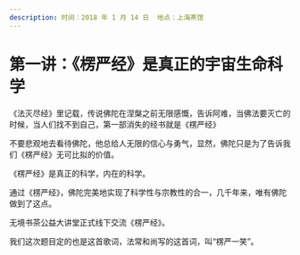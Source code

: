 ```yaml
---
description: 时间：2018 年 1 月 14 日  地点：上海茶馆
---
```


# 第一讲：《楞严经》是真正的宇宙生命科学

《法灭尽经》里记载，传说佛陀在涅槃之前无限感慨，告诉阿难，当佛法要灭亡的时候，当人们找不到自己，第一部消失的经书就是《楞严经》

不要悲观地去看待佛陀，他总给人无限的信心与勇气，显然，佛陀只是为了告诉我们《楞严经》无可比拟的价值。

《楞严经》是真正的科学，内在的科学。

通过《楞严经》，佛陀完美地实现了科学性与宗教性的合一，几千年来，唯有佛陀做到了这点。

无境书茶公益大讲堂正式线下交流《楞严经》。

我们这次题目定的也是这首歌词，法常和尚写的这首词，叫“楞严一笑”。

